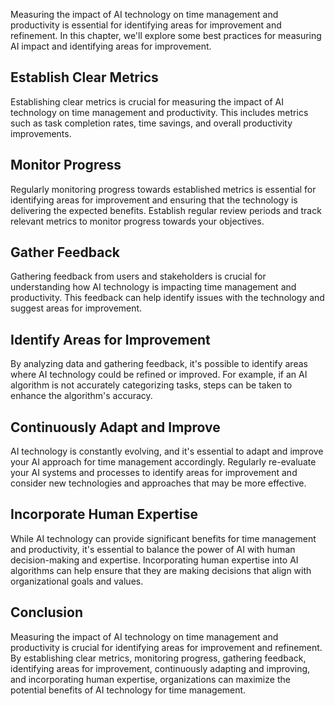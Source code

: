 

Measuring the impact of AI technology on time management and productivity is essential for identifying areas for improvement and refinement. In this chapter, we'll explore some best practices for measuring AI impact and identifying areas for improvement.

Establish Clear Metrics
-----------------------

Establishing clear metrics is crucial for measuring the impact of AI technology on time management and productivity. This includes metrics such as task completion rates, time savings, and overall productivity improvements.

Monitor Progress
----------------

Regularly monitoring progress towards established metrics is essential for identifying areas for improvement and ensuring that the technology is delivering the expected benefits. Establish regular review periods and track relevant metrics to monitor progress towards your objectives.

Gather Feedback
---------------

Gathering feedback from users and stakeholders is crucial for understanding how AI technology is impacting time management and productivity. This feedback can help identify issues with the technology and suggest areas for improvement.

Identify Areas for Improvement
------------------------------

By analyzing data and gathering feedback, it's possible to identify areas where AI technology could be refined or improved. For example, if an AI algorithm is not accurately categorizing tasks, steps can be taken to enhance the algorithm's accuracy.

Continuously Adapt and Improve
------------------------------

AI technology is constantly evolving, and it's essential to adapt and improve your AI approach for time management accordingly. Regularly re-evaluate your AI systems and processes to identify areas for improvement and consider new technologies and approaches that may be more effective.

Incorporate Human Expertise
---------------------------

While AI technology can provide significant benefits for time management and productivity, it's essential to balance the power of AI with human decision-making and expertise. Incorporating human expertise into AI algorithms can help ensure that they are making decisions that align with organizational goals and values.

Conclusion
----------

Measuring the impact of AI technology on time management and productivity is crucial for identifying areas for improvement and refinement. By establishing clear metrics, monitoring progress, gathering feedback, identifying areas for improvement, continuously adapting and improving, and incorporating human expertise, organizations can maximize the potential benefits of AI technology for time management.
